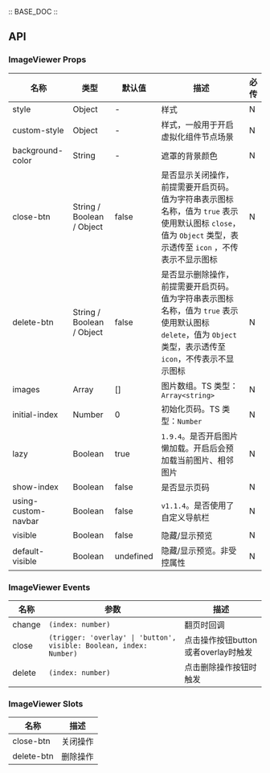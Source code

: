 :: BASE_DOC ::

## API

### ImageViewer Props

名称 | 类型 | 默认值 | 描述 | 必传
-- | -- | -- | -- | --
style | Object | - | 样式 | N
custom-style | Object | - | 样式，一般用于开启虚拟化组件节点场景 | N
background-color | String | - | 遮罩的背景颜色 | N
close-btn | String / Boolean / Object | false | 是否显示关闭操作，前提需要开启页码。值为字符串表示图标名称，值为 `true` 表示使用默认图标 `close`，值为 `Object` 类型，表示透传至 `icon` ，不传表示不显示图标 | N
delete-btn | String / Boolean / Object | false | 是否显示删除操作，前提需要开启页码。值为字符串表示图标名称，值为 `true` 表示使用默认图标 `delete`，值为 `Object` 类型，表示透传至 `icon`，不传表示不显示图标 | N
images | Array | [] | 图片数组。TS 类型：`Array<string>` | N
initial-index | Number | 0 | 初始化页码。TS 类型：`Number` | N
lazy | Boolean | true | `1.9.4`。是否开启图片懒加载。开启后会预加载当前图片、相邻图片 | N
show-index | Boolean | false | 是否显示页码 | N
using-custom-navbar | Boolean | false | `v1.1.4`。是否使用了自定义导航栏 | N
visible | Boolean | false | 隐藏/显示预览 | N
default-visible | Boolean | undefined | 隐藏/显示预览。非受控属性 | N

### ImageViewer Events

名称 | 参数 | 描述
-- | -- | --
change | `(index: number)` | 翻页时回调
close | `(trigger: 'overlay' \| 'button', visible: Boolean, index: Number)` | 点击操作按钮button或者overlay时触发
delete | `(index: number)` | 点击删除操作按钮时触发

### ImageViewer Slots

名称 | 描述
-- | --
close-btn | 关闭操作
delete-btn | 删除操作
